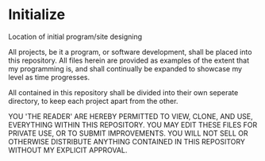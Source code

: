 # Initialize
Location of initial program/site designing

All projects, be it a program, or software development, shall be placed into this repository. All files herein are provided as examples of the extent that my programming is, and shall continually be expanded to showcase my level as time progresses.

All contained in this repository shall be divided into their own seperate directory, to keep each project apart from the other.

YOU 'THE READER' ARE HEREBY PERMITTED TO VIEW, CLONE, AND USE, EVERYTHING WITHIN THIS REPOSITORY. YOU MAY EDIT THESE FILES FOR PRIVATE USE, OR TO SUBMIT IMPROVEMENTS. YOU WILL NOT SELL OR OTHERWISE DISTRIBUTE ANYTHING CONTAINED IN THIS REPOSITORY WITHOUT MY EXPLICIT APPROVAL.

